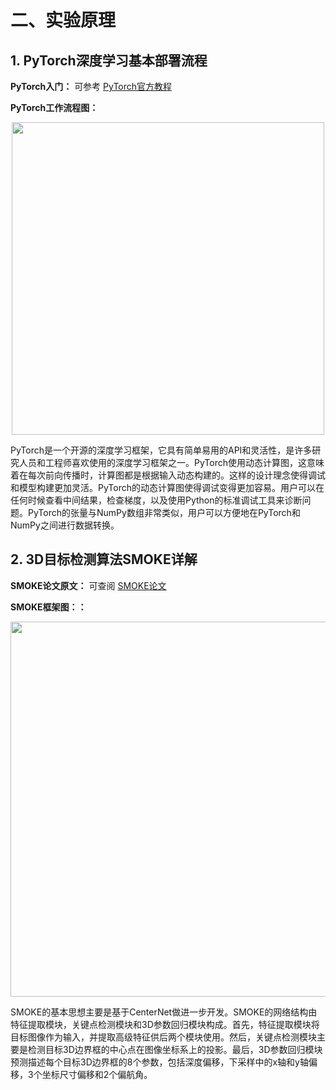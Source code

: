 # 二、实验原理
## 1. PyTorch深度学习基本部署流程

**PyTorch入门：** 可参考 [PyTorch官方教程](https://pytorch.org/tutorials/)

**PyTorch工作流程图：**<center><img src="../assets/pytorch.png" width = 500></center>

PyTorch是一个开源的深度学习框架，它具有简单易用的API和灵活性，是许多研究人员和工程师喜欢使用的深度学习框架之一。PyTorch使用动态计算图，这意味着在每次前向传播时，计算图都是根据输入动态构建的。这样的设计理念使得调试和模型构建更加灵活。PyTorch的动态计算图使得调试变得更加容易。用户可以在任何时候查看中间结果，检查梯度，以及使用Python的标准调试工具来诊断问题。PyTorch的张量与NumPy数组非常类似，用户可以方便地在PyTorch和NumPy之间进行数据转换。

## 2. 3D目标检测算法SMOKE详解

**SMOKE论文原文：** 可查阅 [SMOKE论文](https://arxiv.org/abs/2002.10111)

**SMOKE框架图：：**<center><img src="../assets/smoke.png" width = 600></center>

SMOKE的基本思想主要是基于CenterNet做进一步开发。SMOKE的网络结构由特征提取模块，关键点检测模块和3D参数回归模块构成。首先，特征提取模块将目标图像作为输入，并提取高级特征供后两个模块使用。然后，关键点检测模块主要是检测目标3D边界框的中心点在图像坐标系上的投影。最后，3D参数回归模块预测描述每个目标3D边界框的8个参数，包括深度偏移，下采样中的x轴和y轴偏移，3个坐标尺寸偏移和2个偏航角。
